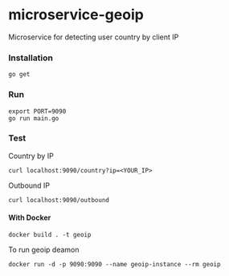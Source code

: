 # microservice-geoip

Microservice for detecting user country by client IP

### Installation 

```shell
go get 
```

### Run

```shell
export PORT=9090
go run main.go
```

### Test

Country by IP
```shell
curl localhost:9090/country?ip=<YOUR_IP>
```

Outbound IP
```shell
curl localhost:9090/outbound
```

#### With Docker
```shell
docker build . -t geoip
```
To run geoip deamon 
```shell
docker run -d -p 9090:9090 --name geoip-instance --rm geoip
```
